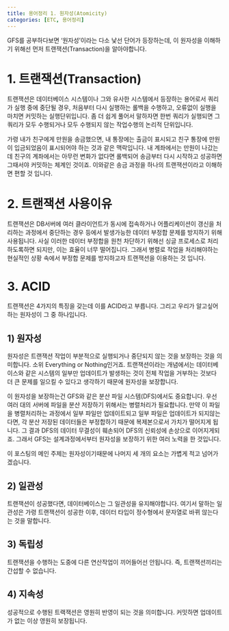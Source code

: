 ```yaml
---
title: 용어정리 1. 원자성(Atomicity)
categories: [ETC, 용어정리]
---
```


GFS를 공부하다보면 ‘원자성’이라는 다소 낯선 단어가 등장하는데, 이 원자성을 이해하기 위해선 먼저 트랜잭션(Transaction)을 알아야합니다.

# 1. 트랜잭션(Transaction)
트랜잭션은 데이터베이스 시스템이나 그와 유사한 시스템에서 등장하는 용어로서 쿼리가 실행 중에 중단될 경우, 처음부터 다시 실행하는 롤백을 수행하고, 오류없이 실행을 마치면 커밋하는 실행단위입니다.
좀 더 쉽게 풀어서 말하자면 한번 쿼리가 실행되면 그 쿼리가 모두 수행되거나 모두 수행되지 않는 작업수행의 논리적 단위입니다.

가령 내가 친구에게 만원을 송금했으면, 내 통장에는 출금이 표시되고 친구 통장에 만원이 입금되었음이 표시되어야 하는 것과 같은 맥락입니다.
내 계좌에서는 만원이 나갔는데 친구의 계좌에서는 아무런 변화가 없다면 롤백되어 송금부터 다시 시작하고 성공하면 그때서야 커밋하는 체계인 것이죠.
이와같은 송금 과정을 하나의 트랜잭션이라고 이해하면 편할 것 입니다.

# 2. 트랜잭션 사용이유
트랜잭션은 DB서버에 여러 클라이언트가 동시에 접속하거나 어플리케이션이 갱신을 처리하는 과정에서 중단하는 경우 등에서 발생가능한 데이터 부정합 문제를 방지하기 위해 사용됩니다.
사실 이러한 데이터 부정합을 원천 차단하기 위해선 싱글 프로세스로 처리하도록하면 되지만, 이는 효율이 너무 떨어집니다.
그래서 병렬로 작업을 처리해야하는 현실적인 상황 속에서 부정합 문제를 방지하고자 트랜잭션을 이용하는 것 입니다.

# 3. ACID
트랜잭션은 4가지의 특징을 갖는데 이를 ACID라고 부릅니다. 그리고 우리가 알고싶어하는 원자성이 그 중 하나입니다.

## 1) 원자성
원자성은 트랜잭션 작업이 부분적으로 실행되거나 중단되지 않는 것을 보장하는 것을 의미합니다.
소위 Everything or Nothing인거죠.
트랜잭션이라는 개념에서는 데이터베이스와 같은 시스템의 일부만 업데이트가 발생하는 것이 전체 작업을 거부하는 것보다 더 큰 문제를 일으킬 수 있다고 생각하기 때문에 원자성을 보장합니다.

이 원자성을 보장하는건 GFS와 같은 분산 파일 시스템(DFS)에서도 중요합니다. 우선 여러 대의 서버에 파일을 분산 저장하기 위해서는 병렬처리가 필요합니다.
만약 이 파일을 병렬처리하는 과정에서 일부 파일만 업데이트되고 일부 파일은 업데이트가 되지않는다면, 각 분산 저장된 데이터들은 부정합하기 때문에 복제본으로서 가치가 떨어지게 됩니다.
그 결과 DFS의 데이터 무결성이 훼손되어 DFS의 신뢰성에 손상으로 이어지게되죠. 그래서 GFS는 설계과정에서부터 원자성을 보장하기 위한 여러 노력을 한 것입니다.

이 포스팅의 메인 주제는 원자성이기때문에 나머지 세 개의 요소는 가볍게 적고 넘어가겠습니다.

## 2) 일관성
트랜잭션이 성공했다면, 데이터베이스는 그 일관성을 유지해야합니다. 여기서 말하는 일관성은 가령 트랜잭션이 성공한 이후, 데이터 타입이 정수형에서 문자열로 바뀌 않는다는 것을 말합니다.

## 3) 독립성
트랜잭션을 수행하는 도중에 다른 연산작업이 끼어들어선 안됩니다. 즉, 트랜잭션끼리는 간섭할 수 없습니다.

## 4) 지속성
성공적으로 수행된 트랙잭션은 영원히 반영이 되는 것을 의미합니다. 커밋하면 업데이트가 없는 이상 영원히 보장됩니다.
